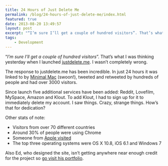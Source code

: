 ```yaml
---
title: 24 Hours of Just Delete Me
permalink: /blog/24-hours-of-just-delete-me/index.html
featured: true
date: 2013-08-20 13:49:57
layout: post
excerpt: "“I’m sure I’ll get a couple of hundred visitors”. That’s what I was thinking yesterday when I launched justdelete.me. I wasn’t completely wrong."
tags:
    - Development
---
```


“_I’m sure I’ll get a couple of hundred visitors_”. That’s what I was thinking yesterday when I launched [justdelete.me](http://justdelete.me). I wasn’t completely wrong.

The response to justdelete.me has been incredible. In just 24 hours it was linked to by [Minimal Mac](http://minimalmac.com/post/58698882020/robb-lewis-just-delete-me) (swoon!), tweeted and retweeted by hundreds of people and had over 3000 visitors. 

Since launch five additional services have been added: Reddit, Lovefilm, MySpace, Amazon and Klout. To add Klout, I had to sign up for it to immediately delete my account. I saw things. Crazy, strange things. How’s that for dedication?

Other stats of note:

  * Visitors from over 70 different countries
  * Around 30% of people were using Chrome
  * Someone from [Apple visited](http://d.pr/i/I8JN)
  * The top three operating systems were OS X 10.8, iOS 6.1 and Windows 7

Also Ed, who designed the site, isn’t getting anywhere near enough credit for the project so [go visit his portfolio](http://edpoole.me/portfolio).